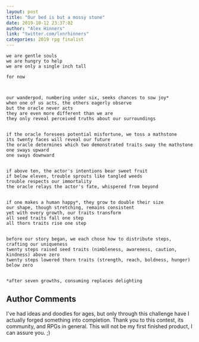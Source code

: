 ```yaml
---
layout: post
title: "Our bed is but a mossy stone"
date: 2019-10-12 23:37:02
author: "Alex Hinners"
link: "twitter.com/lxnrhinners"
categories: 2019 rpg finalist
---
```


 
```
we are gentle souls
we are hungry to help
we are only a single inch tall

for now



our wanderpod, numbering under six, seeks chances to sow joy*
when one of us acts, the others eagerly observe
but the oracle never acts
they are even more different than we are
they only reveal perceived truths about our surroundings


if the oracle foresees potential misfortune, we toss a mathstone
its twenty faces will reveal our future
the oracle determines which two demonstrated traits sway the mathstone
one sways upward
one sways downward


if above ten, the actor's intentions bear sweet fruit
if below eleven, trouble sprouts like tangled weeds
trouble respects our immortality
the oracle relays the actor's fate, whispered from beyond


if one makes a human happy*, they grow to double their size
our shape, though stretching, remains consistent
yet with every growth, our traits transform
all seed traits fall one step
all thorn traits rise one step


before our story began, we each chose how to distribute steps, crafting our uniqueness
twenty steps raised seed traits (nimbleness, awareness, caution, kindness) above zero
twenty steps lowered thorn traits (strength, reach, boldness, hunger) below zero


*after seven growths, consuming replaces delighting
```
## Author Comments
I've had ideas and doodles for ages, but only through this challenge have I actually forged something into completion. Thank you to this contest, its community, and RPGs in general. This will not be my first finished product, I can assure you. ;)
